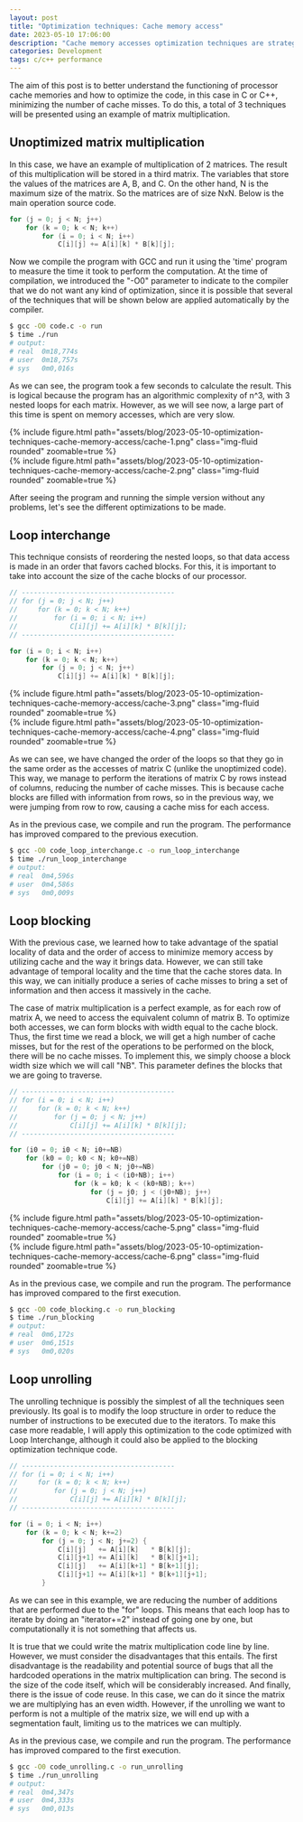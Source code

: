 ```yaml
---
layout: post
title: "Optimization techniques: Cache memory access" 
date: 2023-05-10 17:06:00
description: "Cache memory accesses optimization techniques are strategies used to improve program performance by minimizing the number of cache misses."
categories: Development
tags: c/c++ performance
---
```


The aim of this post is to better understand the functioning of processor cache memories and how to optimize the code, in this case in C or C++, minimizing the number of cache misses. To do this, a total of 3 techniques will be presented using an example of matrix multiplication.

## Unoptimized matrix multiplication

In this case, we have an example of multiplication of 2 matrices. The result of this multiplication will be stored in a third matrix. The variables that store the values of the matrices are A, B, and C. On the other hand, N is the maximum size of the matrix. So the matrices are of size NxN. Below is the main operation source code.

```c
for (j = 0; j < N; j++)
    for (k = 0; k < N; k++)
        for (i = 0; i < N; i++)
            C[i][j] += A[i][k] * B[k][j];
```

Now we compile the program with GCC and run it using the 'time' program to measure the time it took to perform the computation. At the time of compilation, we introduced the "-O0" parameter to indicate to the compiler that we do not want any kind of optimization, since it is possible that several of the techniques that will be shown below are applied automatically by the compiler.

```bash
$ gcc -O0 code.c -o run
$ time ./run
# output:
# real	0m18,774s
# user	0m18,757s
# sys	0m0,016s
```

As we can see, the program took a few seconds to calculate the result. This is logical because the program has an algorithmic complexity of n^3, with 3 nested loops for each matrix. However, as we will see now, a large part of this time is spent on memory accesses, which are very slow.

<div class="row mt-3 justify-content-md-center">
    <div class="col-md-4 mt-3 mt-md-0">
        {% include figure.html path="assets/blog/2023-05-10-optimization-techniques-cache-memory-access/cache-1.png" class="img-fluid rounded" zoomable=true %}
    </div>
    <div class="col-md-4 mt-3 mt-md-0">
        {% include figure.html path="assets/blog/2023-05-10-optimization-techniques-cache-memory-access/cache-2.png" class="img-fluid rounded" zoomable=true %}
    </div>
</div>

After seeing the program and running the simple version without any problems, let's see the different optimizations to be made.


## Loop interchange

This technique consists of reordering the nested loops, so that data access is made in an order that favors cached blocks. For this, it is important to take into account the size of the cache blocks of our processor.

```c
// --------------------------------------
// for (j = 0; j < N; j++)
//     for (k = 0; k < N; k++)
//         for (i = 0; i < N; i++)
//             C[i][j] += A[i][k] * B[k][j];
// --------------------------------------

for (i = 0; i < N; i++)
    for (k = 0; k < N; k++)
        for (j = 0; j < N; j++)
            C[i][j] += A[i][k] * B[k][j];
```

<div class="row mt-3 justify-content-md-center">
    <div class="col-md-4 mt-3 mt-md-0">
        {% include figure.html path="assets/blog/2023-05-10-optimization-techniques-cache-memory-access/cache-3.png" class="img-fluid rounded" zoomable=true %}
    </div>
    <div class="col-md-4 mt-3 mt-md-0">
        {% include figure.html path="assets/blog/2023-05-10-optimization-techniques-cache-memory-access/cache-4.png" class="img-fluid rounded" zoomable=true %}
    </div>
</div>

As we can see, we have changed the order of the loops so that they go in the same order as the accesses of matrix C (unlike the unoptimized code). This way, we manage to perform the iterations of matrix C by rows instead of columns, reducing the number of cache misses. This is because cache blocks are filled with information from rows, so in the previous way, we were jumping from row to row, causing a cache miss for each access.

As in the previous case, we compile and run the program. The performance has improved compared to the previous execution.

```bash
$ gcc -O0 code_loop_interchange.c -o run_loop_interchange
$ time ./run_loop_interchange
# output:
# real	0m4,596s
# user	0m4,586s
# sys	0m0,009s
```

## Loop blocking

With the previous case, we learned how to take advantage of the spatial locality of data and the order of access to minimize memory access by utilizing cache and the way it brings data. However, we can still take advantage of temporal locality and the time that the cache stores data. In this way, we can initially produce a series of cache misses to bring a set of information and then access it massively in the cache.

The case of matrix multiplication is a perfect example, as for each row of matrix A, we need to access the equivalent column of matrix B. To optimize both accesses, we can form blocks with width equal to the cache block. Thus, the first time we read a block, we will get a high number of cache misses, but for the rest of the operations to be performed on the block, there will be no cache misses. To implement this, we simply choose a block width size which we will call "NB". This parameter defines the blocks that we are going to traverse.


```c
// --------------------------------------
// for (i = 0; i < N; i++)
//     for (k = 0; k < N; k++)
//         for (j = 0; j < N; j++)
//             C[i][j] += A[i][k] * B[k][j];
// --------------------------------------

for (i0 = 0; i0 < N; i0+=NB)
    for (k0 = 0; k0 < N; k0+=NB)
        for (j0 = 0; j0 < N; j0+=NB)
            for (i = 0; i < (i0+NB); i++)
                for (k = k0; k < (k0+NB); k++)
                    for (j = j0; j < (j0+NB); j++)
                        C[i][j] += A[i][k] * B[k][j];
```

<div class="row mt-3 justify-content-md-center">
    <div class="col-md-4 mt-3 mt-md-0">
        {% include figure.html path="assets/blog/2023-05-10-optimization-techniques-cache-memory-access/cache-5.png" class="img-fluid rounded" zoomable=true %}
    </div>
    <div class="col-md-4 mt-3 mt-md-0">
        {% include figure.html path="assets/blog/2023-05-10-optimization-techniques-cache-memory-access/cache-6.png" class="img-fluid rounded" zoomable=true %}
    </div>
</div>

As in the previous case, we compile and run the program. The performance has improved compared to the first execution.

```bash
$ gcc -O0 code_blocking.c -o run_blocking
$ time ./run_blocking
# output:
# real	0m6,172s
# user	0m6,151s
# sys	0m0,020s
```

## Loop unrolling

The unrolling technique is possibly the simplest of all the techniques seen previously. Its goal is to modify the loop structure in order to reduce the number of instructions to be executed due to the iterators. To make this case more readable, I will apply this optimization to the code optimized with Loop Interchange, although it could also be applied to the blocking optimization technique code.

```c
// --------------------------------------
// for (i = 0; i < N; i++)
//     for (k = 0; k < N; k++)
//         for (j = 0; j < N; j++)
//             C[i][j] += A[i][k] * B[k][j];
// --------------------------------------

for (i = 0; i < N; i++)
    for (k = 0; k < N; k+=2)
        for (j = 0; j < N; j+=2) {
            C[i][j]   += A[i][k]   * B[k][j];
            C[i][j+1] += A[i][k]   * B[k][j+1];
            C[i][j]   += A[i][k+1] * B[k+1][j];
            C[i][j+1] += A[i][k+1] * B[k+1][j+1];
        }
```

As we can see in this example, we are reducing the number of additions that are performed due to the "for" loops. This means that each loop has to iterate by doing an "iterator+=2" instead of going one by one, but computationally it is not something that affects us.

It is true that we could write the matrix multiplication code line by line. However, we must consider the disadvantages that this entails. The first disadvantage is the readability and potential source of bugs that all the hardcoded operations in the matrix multiplication can bring. The second is the size of the code itself, which will be considerably increased. And finally, there is the issue of code reuse. In this case, we can do it since the matrix we are multiplying has an even width. However, if the unrolling we want to perform is not a multiple of the matrix size, we will end up with a segmentation fault, limiting us to the matrices we can multiply.

As in the previous case, we compile and run the program. The performance has improved compared to the first execution.

```bash
$ gcc -O0 code_unrolling.c -o run_unrolling
$ time ./run_unrolling
# output:
# real	0m4,347s
# user	0m4,333s
# sys	0m0,013s
```